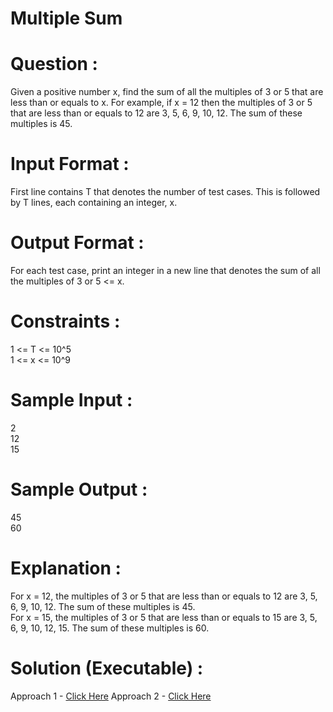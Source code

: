 # Multiple Sum

# Question :
Given a positive number x, find the sum of all the multiples of 3 or 5 that are less than or equals to x. For example, if x = 12 then the multiples of 3 or 5 that are less than or equals to 12 are 3, 5, 6, 9, 10, 12. The sum of these multiples is 45.

# Input Format :
  First line contains T that denotes the number of test cases. This is followed by T lines, each containing an integer, x.

# Output Format :
  For each test case, print an integer in a new line that denotes the sum of all the multiples of 3 or 5 <= x. 

# Constraints :
  1 <= T <= 10^5 <br>
  1 <= x <= 10^9
  
# Sample Input :
  2 <br>
  12 <br>
  15

# Sample Output :
  45 <br>
  60

# Explanation :
  For x = 12, the multiples of 3 or 5 that are less than or equals to 12 are 3, 5, 6, 9, 10, 12. The sum of these multiples is 45. <br>
  For x = 15, the multiples of 3 or 5 that are less than or equals to 15 are 3, 5, 6, 9, 10, 12, 15. The sum of these multiples is 60.
  
# Solution (Executable) :
  Approach 1 - [Click Here](https://onecompiler.com/python/3wvqptzdn)
  Approach 2 - [Click Here](https://onecompiler.com/python/3wvqpvwpg)
